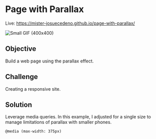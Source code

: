 # Page with Parallax

Live: https://mister-josuecedeno.github.io/page-with-parallax/

![Small GIF (400x400)](https://user-images.githubusercontent.com/47830532/104859201-13ef3480-58e9-11eb-9b5b-ad673f8a37fe.gif)

## Objective

Build a web page using the parallax effect.

## Challenge

Creating a responsive site.

## Solution

Leverage media queries. In this example, I adjusted for a single size to manage limitations of parallax with smaller phones.

```
@media (max-width: 375px)
```
